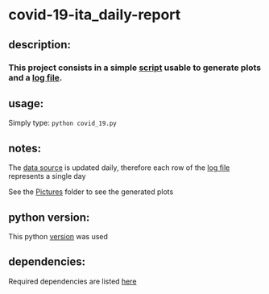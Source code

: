 # covid-19-ita_daily-report

## description:
### This project consists in a simple [script](covid_19.py) usable to generate plots and a [log file](covid_19.log).

## usage:
Simply type:
`python covid_19.py`

## notes:
The [data source](https://github.com/pcm-dpc/COVID-19/blob/master/dati-json/dpc-covid19-ita-andamento-nazionale.json) 
is updated daily, therefore each row of the [log file](covid_19.log) represents a single day

See the [Pictures](Pictures) folder to see the generated plots

## python version:
This python [version](.python-version) was used

## dependencies:
Required dependencies are listed [here](requirements.txt)
